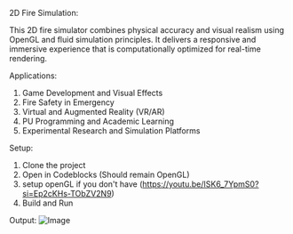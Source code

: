 2D Fire Simulation:

This 2D fire simulator combines physical accuracy and visual realism using OpenGL and fluid 
simulation principles. It delivers a responsive and immersive experience that is 
computationally optimized for real-time rendering. 

Applications:
1. Game Development and Visual Effects
2. Fire Safety in Emergency
3. Virtual and Augmented Reality (VR/AR)
4. PU Programming and Academic Learning
5. Experimental Research and Simulation Platforms

Setup:
1. Clone the project
2. Open in Codeblocks (Should remain OpenGL)
3. setup openGL if you don't have (https://youtu.be/ISK6_7YpmS0?si=Ep2cKHs-TObZV2N9)
4. Build and Run

Output:
![Image](https://github.com/user-attachments/assets/f2218bc3-5688-4067-aaff-3171413a0e9d)

